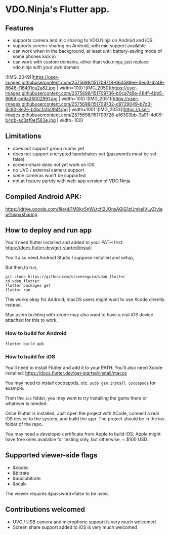 # VDO.Ninja's Flutter app.

## Features

- supports camera and mic sharing to VDO.Ninja on Android and iOS.
- supports screen-sharing on Android, with mic support available
- can work when in the background, at least until battery-saving mode of some phones kick in
- can work with custom domains, other than vdo.ninja; just replace vdo.ninja with your own domain

![IMG_2049](https://user-images.githubusercontent.com/2575698/151709718-66d589ee-5ed3-4249-8646-f16491ca2a82.jpg | width=100)
![IMG_2050](https://user-images.githubusercontent.com/2575698/151709736-b0ca7d6a-484f-4bb5-8669-ce9a06002991.jpg | width=100) ![IMG_2051](https://user-images.githubusercontent.com/2575698/151709732-d9729049-b7d3-4c90-8e2e-b0bc1a1b094f.jpg | width=100) ![IMG_2053](https://user-images.githubusercontent.com/2575698/151709726-af6303bb-3a91-4d09-b4db-ac3af0e1583e.jpg | width=100)


## Limitations

- does not support group rooms yet
- does not support encrypted handshakes yet (passwords must be set false)
- screen-share does not yet work on iOS
- no UVC / external camera support
- *some* cameras won't be supported
- not at feature partity with web-app version of VDO.Ninja

## Compiled Android APK:

https://drive.google.com/file/d/1M0kv5nWLtcfl2JOnsAGiG1zUmkeIVLyZ/view?usp=sharing


## How to deploy and run app

You'll need flutter installed and added to your PATH first:
https://docs.flutter.dev/get-started/install

You'll also need Android Studio I suppose installed and setup,

But then,to run,
```
git clone https://github.com/steveseguin/vdon_flutter
cd vdon_flutter
flutter packages get
flutter run
```
This works okay for Android; macOS users might want to use Xcode directly instead.  

Mac users building with xcode may also want to have a real iOS device attached for this to work.

### How to build for Android
```
flutter build apk
```

### How to build for iOS

You'll need to install Flutter and add it to your PATH. You'll also need Xcode installed:
https://docs.flutter.dev/get-started/install/macos

You may need to install cocoapods, etc. `sudo gem install cocoapods` for example.

From the `ios` folder, you may want to try installing the gems there or whatever is needed.

Once Flutter is installed, Just open the project with XCode, connect a real iOS device to the system, and build the app. The project should be in the ios folder of the repo.

You may need a developer certificate from Apple to build iOS; Apple might have free ones available for testing only, but otherwise, ~ $100 USD.

## Supported viewer-side flags

- &codec
- &bitrate
- &audiobitrate
- &scale

The viewer requires &password=false to be used.

## Contributions welcomed

- UVC / USB camera and microphone support is very much welcomed
- Screen share support added to iOS is very much welcomed
